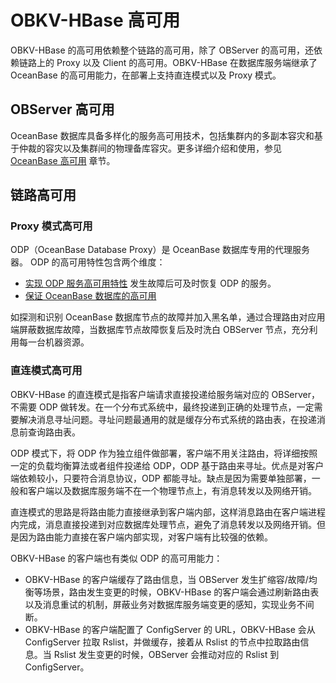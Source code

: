 # OBKV-HBase 高可用

OBKV-HBase 的高可用依赖整个链路的高可用，除了 OBServer 的高可用，还依赖链路上的 Proxy 以及 Client 的高可用。OBKV-HBase 在数据库服务端继承了 OceanBase 的高可用能力，在部署上支持直连模式以及 Proxy 模式。

## OBServer 高可用

OceanBase 数据库具备多样化的服务高可用技术，包括集群内的多副本容灾和基于仲裁的容灾以及集群间的物理备库容灾。更多详细介绍和使用，参见 [OceanBase 高可用](../../../600.manage/400.high-availability/100.disaster-recovery-management-overview.md) 章节。

## 链路高可用

### Proxy 模式高可用

ODP（OceanBase Database Proxy）是 OceanBase 数据库专用的代理服务器。
ODP 的高可用特性包含两个维度：

* [实现 ODP 服务高可用特性](https://www.oceanbase.com/docs/common-odp-doc-cn-1000000000755454)
发生故障后可及时恢复 ODP 的服务。
* [保证 OceanBase 数据库的高可用](https://www.oceanbase.com/docs/common-odp-doc-cn-1000000000755455)

如探测和识别 OceanBase 数据库节点的故障并加入黑名单，通过合理路由对应用端屏蔽数据库故障，当数据库节点故障恢复后及时洗白 OBServer 节点，充分利用每一台机器资源。

### 直连模式高可用

OBKV-HBase 的直连模式是指客户端请求直接投递给服务端对应的 OBServer，不需要 ODP 做转发。在一个分布式系统中，最终投递到正确的处理节点，一定需要解决消息寻址问题。寻址问题最通用的就是缓存分布式系统的路由表，在投递消息前查询路由表。

ODP 模式下，将 ODP 作为独立组件做部署，客户端不用关注路由，将详细按照一定的负载均衡算法或者组件投递给 ODP，ODP 基于路由来寻址。优点是对客户端依赖较小，只要符合消息协议，ODP 都能寻址。缺点是因为需要单独部署，一般和客户端以及数据库服务端不在一个物理节点上，有消息转发以及网络开销。

直连模式的思路是将路由能力直接继承到客户端内部，这样消息路由在客户端进程内完成，消息直接投递到对应数据库处理节点，避免了消息转发以及网络开销。但是因为路由能力直接在客户端内部实现，对客户端有比较强的依赖。

OBKV-HBase 的客户端也有类似 ODP 的高可用能力：

* OBKV-HBase 的客户端缓存了路由信息，当 OBServer 发生扩缩容/故障/均衡等场景，路由发生变更的时候，OBKV-HBase 的客户端会通过刷新路由表以及消息重试的机制，屏蔽业务对数据库服务端变更的感知，实现业务不间断。
* OBKV-HBase 的客户端配置了 ConfigServer 的 URL，OBKV-HBase 会从 ConfigServer 拉取 Rslist，并做缓存，接着从 Rslist 的节点中拉取路由信息。当 Rslist 发生变更的时候，OBServer 会推动对应的 Rslist 到 ConfigServer。
